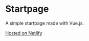 # Startpage

A simple startpage made with Vue.js.

[Hosted on Netlify](https://retropage.netlify.app/)



